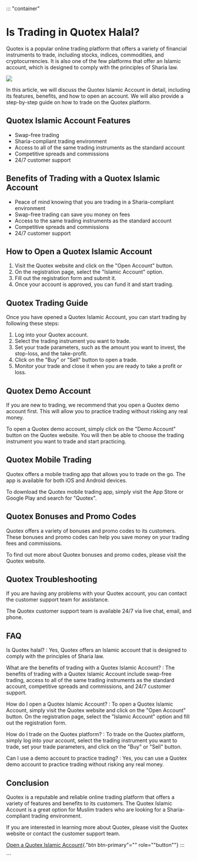 ::: \"container\"
# Is Trading in Quotex Halal?

Quotex is a popular online trading platform that offers a variety of
financial instruments to trade, including stocks, indices, commodities,
and cryptocurrencies. It is also one of the few platforms that offer an
Islamic account, which is designed to comply with the principles of
Sharia law.

[![](https://static.quotex.io/files/4_en/300_250.jpg)](https://traff.sbs/brokerqxlid)

In this article, we will discuss the Quotex Islamic Account in detail,
including its features, benefits, and how to open an account. We will
also provide a step-by-step guide on how to trade on the Quotex
platform.

## Quotex Islamic Account Features

-   Swap-free trading
-   Sharia-compliant trading environment
-   Access to all of the same trading instruments as the standard
    account
-   Competitive spreads and commissions
-   24/7 customer support

## Benefits of Trading with a Quotex Islamic Account

-   Peace of mind knowing that you are trading in a Sharia-compliant
    environment
-   Swap-free trading can save you money on fees
-   Access to the same trading instruments as the standard account
-   Competitive spreads and commissions
-   24/7 customer support

## How to Open a Quotex Islamic Account

1.  Visit the Quotex website and click on the "Open Account"
    button.
2.  On the registration page, select the "Islamic Account" option.
3.  Fill out the registration form and submit it.
4.  Once your account is approved, you can fund it and start trading.

## Quotex Trading Guide

Once you have opened a Quotex Islamic Account, you can start trading by
following these steps:

1.  Log into your Quotex account.
2.  Select the trading instrument you want to trade.
3.  Set your trade parameters, such as the amount you want to invest,
    the stop-loss, and the take-profit.
4.  Click on the "Buy" or "Sell" button to open a trade.
5.  Monitor your trade and close it when you are ready to take a profit
    or loss.

## Quotex Demo Account

If you are new to trading, we recommend that you open a Quotex demo
account first. This will allow you to practice trading without risking
any real money.

To open a Quotex demo account, simply click on the "Demo Account"
button on the Quotex website. You will then be able to choose the
trading instrument you want to trade and start practicing.

## Quotex Mobile Trading

Quotex offers a mobile trading app that allows you to trade on the go.
The app is available for both iOS and Android devices.

To download the Quotex mobile trading app, simply visit the App Store or
Google Play and search for "Quotex".

## Quotex Bonuses and Promo Codes

Quotex offers a variety of bonuses and promo codes to its customers.
These bonuses and promo codes can help you save money on your trading
fees and commissions.

To find out more about Quotex bonuses and promo codes, please visit the
Quotex website.

## Quotex Troubleshooting

If you are having any problems with your Quotex account, you can contact
the customer support team for assistance.

The Quotex customer support team is available 24/7 via live chat, email,
and phone.

## FAQ

Is Quotex halal?
:   Yes, Quotex offers an Islamic account that is designed to comply
    with the principles of Sharia law.

What are the benefits of trading with a Quotex Islamic Account?
:   The benefits of trading with a Quotex Islamic Account include
    swap-free trading, access to all of the same trading instruments as
    the standard account, competitive spreads and commissions, and 24/7
    customer support.

How do I open a Quotex Islamic Account?
:   To open a Quotex Islamic Account, simply visit the Quotex website
    and click on the "Open Account" button. On the registration
    page, select the "Islamic Account" option and fill out the
    registration form.

How do I trade on the Quotex platform?
:   To trade on the Quotex platform, simply log into your account,
    select the trading instrument you want to trade, set your trade
    parameters, and click on the "Buy" or "Sell" button.

Can I use a demo account to practice trading?
:   Yes, you can use a Quotex demo account to practice trading without
    risking any real money.

## Conclusion

Quotex is a reputable and reliable online trading platform that offers a
variety of features and benefits to its customers. The Quotex Islamic
Account is a great option for Muslim traders who are looking for a
Sharia-compliant trading environment.

If you are interested in learning more about Quotex, please visit the
Quotex website or contact the customer support team.

[Open a Quotex Islamic
Account](\%22https://traff.sbs/brokerqxsignup.Use\%22){."btn
btn-primary"="" role=""button""}
:::

\`\`\`

